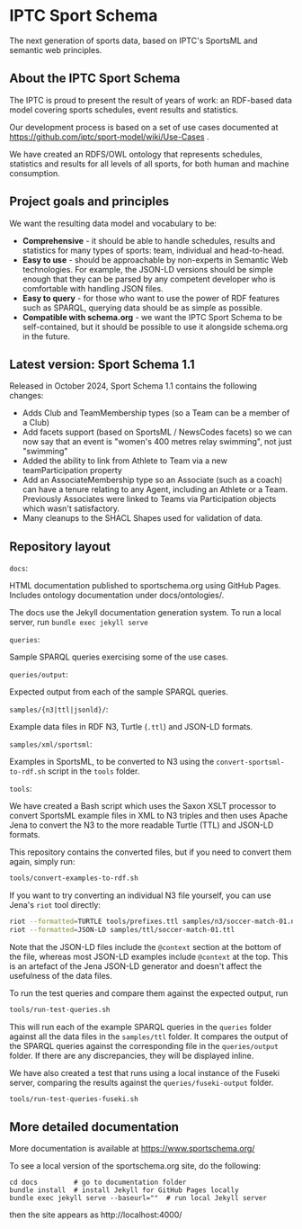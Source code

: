 # IPTC Sport Schema

The next generation of sports data, based on IPTC's SportsML and semantic web
principles.

## About the IPTC Sport Schema

The IPTC is proud to present the result of years of work: an RDF-based data model
covering sports schedules, event results and statistics.

Our development process is based on a set of use cases documented
at https://github.com/iptc/sport-model/wiki/Use-Cases .

We have created an RDFS/OWL ontology that represents schedules, statistics and results
for all levels of all sports, for both human and machine consumption.

## Project goals and principles

We want the resulting data model and vocabulary to be:

* **Comprehensive** - it should be able to handle schedules, results and
statistics for many types of sports: team, individual and head-to-head.
* **Easy to use** - should be approachable by non-experts in Semantic Web
technologies. For example, the JSON-LD versions should be simple enough that
they can  be parsed by any competent developer who is comfortable with handling
JSON files.
* **Easy to query** - for those who want to use the power of RDF features such
as SPARQL, querying data should be as simple as possible.
* **Compatible with schema.org** - we want the IPTC Sport Schema to be
self-contained, but it should be possible to use it alongside schema.org in the
future.

## Latest version: Sport Schema 1.1

Released in October 2024, Sport Schema 1.1 contains the following changes:
* Adds Club and TeamMembership types (so a Team can be a member of a Club)
* Add facets support (based on SportsML / NewsCodes facets) so we can now say
that an event is "women's 400 metres relay swimming", not just "swimming"
* Added the ability to link from Athlete to Team via a new teamParticipation
property
* Add an AssociateMembership type so an Associate (such as a coach) can have a
tenure relating to any Agent, including an Athlete or a Team. Previously
Associates were linked to Teams via Participation objects which wasn't
satisfactory.
* Many cleanups to the SHACL Shapes used for validation of data.

## Repository layout

`docs`:

HTML documentation published to sportschema.org using GitHub Pages. Includes
ontology documentation under docs/ontologies/.

The docs use the Jekyll documentation generation system. To run a local server,
run `bundle exec jekyll serve`

`queries`:

Sample SPARQL queries exercising some of the use cases.

`queries/output`:

Expected output from each of the sample SPARQL queries.

`samples/{n3|ttl|jsonld}/`:

Example data files in RDF N3, Turtle (`.ttl`) and JSON-LD formats.

`samples/xml/sportsml`:

Examples in SportsML, to be converted to N3 using the
`convert-sportsml-to-rdf.sh` script in the `tools` folder.

`tools`:

We have created a Bash script which uses the Saxon XSLT processor to convert
SportsML example files in XML to N3 triples and then uses Apache Jena to convert
the N3 to the more readable Turtle (TTL) and JSON-LD formats.

This repository contains the converted files, but if you need to convert them
again, simply run:

```bash
tools/convert-examples-to-rdf.sh
```

If you want to try converting an individual N3 file yourself, you can use Jena's
`riot` tool directly:

```bash
riot --formatted=TURTLE tools/prefixes.ttl samples/n3/soccer-match-01.n3
riot --formatted=JSON-LD samples/ttl/soccer-match-01.ttl
```

Note that the JSON-LD files include the `@context` section at the bottom of the
file, whereas most JSON-LD examples include `@context` at the top. This is an
artefact of the Jena JSON-LD generator and doesn't affect the usefulness of the
data files.

To run the test queries and compare them against the expected output, run

```bash
tools/run-test-queries.sh
```

This will run each of the example SPARQL queries in the `queries` folder against
all the data files in the `samples/ttl` folder. It compares the output of the
SPARQL queries against the corresponding file in the `queries/output` folder.
If there are any discrepancies, they will be displayed inline.

We have also created a test that runs using a local instance of the Fuseki
server, comparing the results against the `queries/fuseki-output` folder.

```bash
tools/run-test-queries-fuseki.sh
```

## More detailed documentation

More documentation is available at https://www.sportschema.org/

To see a local version of the sportschema.org site, do the following:

    cd docs         # go to documentation folder
    bundle install  # install Jekyll for GitHub Pages locally
    bundle exec jekyll serve --baseurl=""  # run local Jekyll server

then the site appears as http://localhost:4000/

